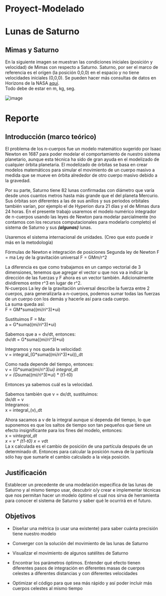 # Proyect-Modelado
# Lunas de Saturno
## Mimas y Saturno
En la siguiente imagen se muestran las condiciones iniciales (posición y velocidad) de Mimas con respecto a Saturno. Saturno, por ser el marco de referencia es el orígen (la posición 0,0,0) en el espacio y no tiene velocidades iniciales (0,0,0). Se pueden hacer más consultas de datos en Horizons de la NASA [aquí](https://ssd.jpl.nasa.gov/horizons.cgi).         
Todo debe de estar en m, kg, seg.        

![image](https://user-images.githubusercontent.com/28678081/103158099-d67f0780-477f-11eb-9f8e-caebb71069b7.png)




# Reporte
## Introducción (marco teórico)
El problema de los n-cuerpos fue un modelo matemático sugerido por Isaac Newton en 1687 para poder modelar el comportamiento de nuestro sistema planetario, aunque esta técnica ha sido de gran ayuda en el modelizado de cualquier órbita planetaria. El modelizado de órbitas se basa en crear modelos matemáticos para simular el movimiento de un cuerpo masivo a medida que se mueve en órbita alrededor de otro cuerpo masivo debido a la gravedad.

Por su parte, Saturno tiene 82 lunas confirmadas con diámetro que varía desde unos cuantos metros hasta más grande que el del planeta Mercurio. Sus órbitas son diferentes a las de sus anillos y sus periodos orbitales también varían, por ejemplo el de Hyperion dura 21 días y el de Mimas dura 24 horas. En el presente trabajo usaremos el modelo numérico integrador de n-cuerpos usando las leyes de Newton para modelar parcialmente (no contamos con los recursos computacionales para modelarlo completo) el sistema de Saturno y sus ***(algunas)*** lunas. 

Usaremos el sistema internacional de unidades. (Creo que esto puede ir más en la metodología)
 
Fórmulas de Newton e integración de posiciones
Segunda ley de Newton
F = ma
Ley de la gravitación universal
F = GMm/r^2
       
La diferencia es que como trabajamos en un campo vectorial de 3 dimensiones, tenemos que agregar el vector u que nos va a indicar la dirección de las fuerzas y F ahora es un vector también. Adicionalmente dividiremos entre r^3 en lugar de r^2.       
N-cuerpos
La ley de la gravitación universal describe la fuerza entre 2 cuerpos, para generalizarla a n-cuerpos, podemos sumar todas las fuerzas de un cuerpo con los demás y hacerle así para cada cuerpo.           
La suma queda así:      
F = GM*suma((mi/ri^3)*ui)      
 
Sustituimos F = Ma:     
a = G*suma((mi/ri^3)*ui)       

Sabemos que a = dv/dt, entonces:     
dv/dt = G*suma((mi/ri^3)*ui)      

Integramos y nos queda la velocidad:      
v = integral_(G*suma((mi/ri^3)*ui))_dt       

Como nada depende del tiempo, entonces:    
v = (G*suma((mi/ri^3)*ui) integral_dt         
v = (G*suma((mi/ri^3)*ui) * (t1-t0)     
        
Entonces ya sabemos cuál es la velocidad.      

Sabemos también que v = dx/dt, sustituimos:      
dx/dt = v       
Integramos:     
x = integral_(v)_dt       

Ahora sacamos a v de la integral aunque sí dependa del tiempo, lo que suponemos es que los saltos de tiempo son tan pequeños que tiene un efecto insignificante para los fines del modelo, entonces:        
x = v*integral_dt       
x = v * (t1-t0)
x = v*dt        
La x calculada es el cambio de posición de una partícula después de un determinado dt. Entonces para calcular la posición nueva de la partícula sólo hay que sumarle el cambio calculado a la vieja posición.


## Justificación
Establecer un precedente de una modelación específica de las lunas de Saturno y al mismo tiempo usar, descubrir o/y crear e implementar técnicas que nos permitan hacer un modelo óptimo el cual nos sirva de herramienta para conocer el sistema de Saturno y saber qué le ocurrirá en el futuro.


## Objetivos
- Diseñar una métrica (o usar una existente) para saber cuánta precisión tiene nuestro modelo
- Converger con la solución del movimiento de las lunas de Saturno
- Visualizar el movimiento de algunos satélites de Saturno 

- Encontrar los parámetros óptimos. Entender qué efecto tienen diferentes pasos de integración en diferentes masas de cuerpos celestes a diferentes distancias y con diferentes velocidades
- Optimizar el código para que sea más rápido y así poder incluir más cuerpos celestes al mismo tiempo

